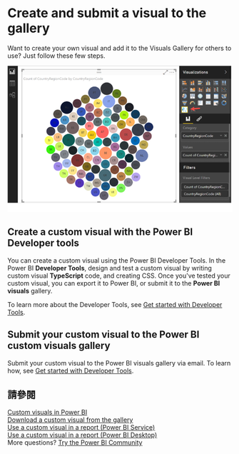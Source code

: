<properties
   pageTitle="Create and submit a visual to the gallery"
   description="Create and submit a visual to the gallery"
   services="powerbi"
   documentationCenter=""
   authors="guyinacube"
   manager="mblythe"
   backup=""
   editor=""
   tags=""
   qualityFocus="no"
   qualityDate=""/>

<tags
   ms.service="powerbi"
   ms.devlang="NA"
   ms.topic="article"
   ms.tgt_pltfrm="NA"
   ms.workload="powerbi"
   ms.date="09/23/2016"
   ms.author="asaxton"/>

# Create and submit a visual to the gallery

Want to create your own visual and add it to the Visuals Gallery for others to use?  Just follow these few steps.

![](media/powerbi-custom-visuals-create-for-the-gallery/example_viz.png)

## Create a custom visual with the Power BI Developer tools

You can create a custom visual using the Power BI Developer Tools. In the Power BI <bpt id="p1">**</bpt>Developer Tools<ept id="p1">**</ept>, design and test a custom visual by writing custom visual <bpt id="p2">**</bpt>TypeScript<ept id="p2">**</ept> code, and creating CSS. Once you've tested your custom visual, you can export it to Power BI, or submit it to the <bpt id="p1">**</bpt>Power BI visuals<ept id="p1">**</ept> gallery.

To learn more about the Developer Tools, see <bpt id="p1">[</bpt>Get started with Developer Tools<ept id="p1">](powerbi-custom-visuals-getting-started-with-developer-tools.md)</ept>.

## Submit your custom visual to the Power BI custom visuals gallery

Submit your custom visual to the Power BI visuals gallery via email. To learn how, see <bpt id="p1">[</bpt>Get started with Developer Tools<ept id="p1">](powerbi-custom-visuals-getting-started-with-developer-tools.md#submit-your-visual-to-the-power-bi-custom-visual-gallery)</ept>.

## 請參閱

[Custom visuals in Power BI](powerbi-custom-visuals.md)  
[Download a custom visual from the gallery](powerbi-custom-visuals-download-from-the-gallery.md)  
[Use a custom visual in a report (Power BI Service)](powerbi-custom-visuals-add-to-report.md)  
[Use a custom visual in a report (Power BI Desktop)](powerbi-custom-visuals-use.md)  
More questions? [Try the Power BI Community](http://community.powerbi.com/)
